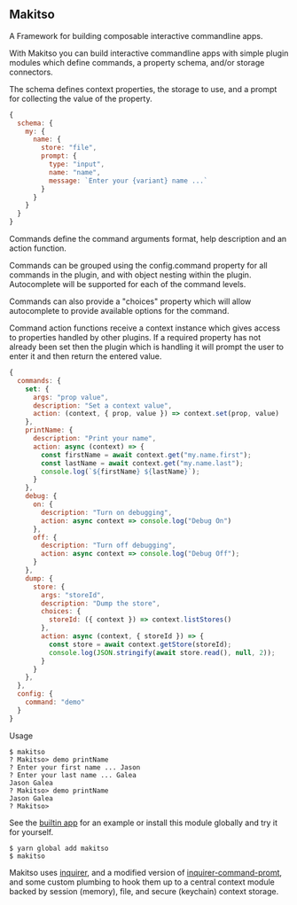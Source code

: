 Makitso
-------

A Framework for building composable interactive commandline apps.

With Makitso you can build interactive commandline apps with simple plugin
modules which define commands, a property schema, and/or storage
connectors.

The schema defines context properties, the storage to use, and a prompt for
collecting the value of the property.
```js
{
  schema: {
    my: {
      name: {
        store: "file",
        prompt: {
          type: "input",
          name: "name",
          message: `Enter your {variant} name ...`
        }
      }
    }
  }
}
```

Commands define the command arguments format, help description and an action
function.

Commands can be grouped using the config.command property for all
commands in the plugin, and with object nesting within the plugin. Autocomplete
will be supported for each of the command levels.

Commands can also provide a "choices" property which will allow autocomplete
to provide available options for the command.

Command action functions receive a context instance which gives access to
properties handled by other plugins. If a required property has not already
been set then the plugin which is handling it will prompt the user to enter it
and then return the entered value.

```js
{
  commands: {
    set: {
      args: "prop value",
      description: "Set a context value",
      action: (context, { prop, value }) => context.set(prop, value)
    },
    printName: {
      description: "Print your name",
      action: async (context) => {
        const firstName = await context.get("my.name.first");
        const lastName = await context.get("my.name.last");
        console.log(`${firstName} ${lastName}`);
      }
    },
    debug: {
      on: {
        description: "Turn on debugging",
        action: async context => console.log("Debug On")
      },
      off: {
        description: "Turn off debugging",
        action: async context => console.log("Debug Off");
      }
    },
    dump: {
      store: {
        args: "storeId",
        description: "Dump the store",
        choices: {
          storeId: ({ context }) => context.listStores()
        },
        action: async (context, { storeId }) => {
          const store = await context.getStore(storeId);
          console.log(JSON.stringify(await store.read(), null, 2));
        }
      }
    },
  },
  config: {
    command: "demo"
  }
}
```
Usage
```
$ makitso
? Makitso> demo printName
? Enter your first name ... Jason
? Enter your last name ... Galea
Jason Galea
? Makitso> demo printName
Jason Galea
? Makitso>
```

See the [builtin app](./bin/index.js) for an example or install this module
globally and try it for yourself.

```
$ yarn global add makitso
$ makitso
```

Makitso uses [inquirer](https://github.com/SBoudrias/Inquirer.js/),
and a modified version of [inquirer-command-promt](https://github.com/sullof/inquirer-command-prompt),
and some custom plumbing to hook them up to a central context module backed by
session (memory), file, and secure (keychain) context storage.

